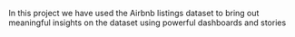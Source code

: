 In this project we have used the Airbnb listings dataset to bring out meaningful insights on the dataset using powerful dashboards and stories
